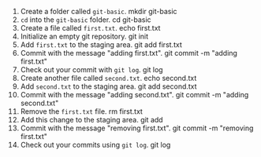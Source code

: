 1. Create a folder called `git-basic`. mkdir git-basic
2. `cd` into the `git-basic` folder. cd git-basic
3. Create a file called `first.txt`. echo first.txt
4. Initialize an empty git repository. git init
5. Add `first.txt` to the staging area. git add first.txt
6. Commit with the message "adding first.txt". git commit -m "adding first.txt"
7. Check out your commit with `git log`. git log
8. Create another file called `second.txt`. echo second.txt
9. Add `second.txt` to the staging area. git add second.txt
10. Commit with the message "adding second.txt". git commit -m "adding second.txt"
11. Remove the `first.txt` file. rm first.txt
12. Add this change to the staging area. git add
13. Commit with the message "removing first.txt". git commit -m "removing first.txt"
14. Check out your commits using `git log`. git log

